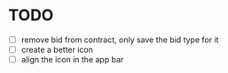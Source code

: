 # TODO

- [ ] remove bid from contract, only save the bid type for it
- [ ] create a better icon
- [ ] align the icon in the app bar